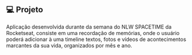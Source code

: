 
## 💻 Projeto

Aplicação desenvolvida durante da semana do NLW SPACETIME da Rocketseat, consiste em uma recordação de memórias, onde o usuário poderá adicionar à uma timeline textos, fotos e vídeos de acontecimentos marcantes da sua vida, organizados por mês e ano.
